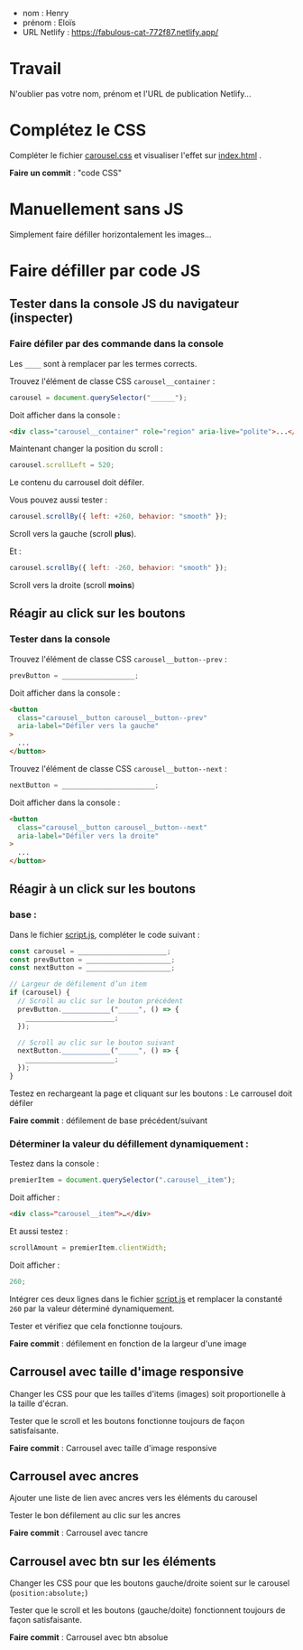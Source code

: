 - nom : Henry
- prénom : Eloïs
- URL Netlify : https://fabulous-cat-772f87.netlify.app/

# Travail

N'oublier pas votre nom, prénom et l'URL de publication Netlify...

# Complétez le CSS

Compléter le fichier [carousel.css](/src/css/components/carousel.css) et visualiser l'effet sur [index.html](/index.html) .

**Faire un commit** : "code CSS"

# Manuellement sans JS

Simplement faire défiller horizontalement les images...

# Faire défiller par code JS

## Tester dans la console JS du navigateur (inspecter)

### Faire défiler par des commande dans la console

Les `____` sont à remplacer par les termes corrects.

Trouvez l'élément de classe CSS `carousel__container` :

```js
carousel = document.querySelector("______");
```

Doit afficher dans la console :

```html
<div class="carousel__container" role="region" aria-live="polite">...</div>
```

Maintenant changer la position du scroll :

```js
carousel.scrollLeft = 520;
```

Le contenu du carrousel doit défiler.

Vous pouvez aussi tester :

```js
carousel.scrollBy({ left: +260, behavior: "smooth" });
```

Scroll vers la gauche (scroll **plus**).

Et :

```js
carousel.scrollBy({ left: -260, behavior: "smooth" });
```

Scroll vers la droite (scroll **moins**)

## Réagir au click sur les boutons

### Tester dans la console

Trouvez l'élément de classe CSS `carousel__button--prev` :

```js
prevButton = __________________;
```

Doit afficher dans la console :

```html
<button
  class="carousel__button carousel__button--prev"
  aria-label="Défiler vers la gauche"
>
  ...
</button>
```

Trouvez l'élément de classe CSS `carousel__button--next` :

```js
nextButton = _______________________;
```

Doit afficher dans la console :

```html
<button
  class="carousel__button carousel__button--next"
  aria-label="Défiler vers la droite"
>
  ...
</button>
```

## Réagir à un click sur les boutons

### base :

Dans le fichier [script.js](/src/js/script.js), compléter le code suivant :

```js
const carousel = ______________________;
const prevButton = _____________________;
const nextButton = _____________________;

// Largeur de défilement d’un item
if (carousel) {
  // Scroll au clic sur le bouton précédent
  prevButton.____________("_____", () => {
    ______________________;
  });

  // Scroll au clic sur le bouton suivant
  nextButton.____________("_____", () => {
    ______________________;
  });
}
```

Testez en rechargeant la page et cliquant sur les boutons : Le carrousel doit défiler

**Faire commit** : défilement de base précédent/suivant

### Déterminer la valeur du défillement dynamiquement :

Testez dans la console :

```js
premierItem = document.querySelector(".carousel__item");
```

Doit afficher :

```html
<div class=​"carousel__item">​…​</div>
```

Et aussi testez :

```js
scrollAmount = premierItem.clientWidth;
```

Doit afficher :

```js
260;
```

Intégrer ces deux lignes dans le fichier [script.js](/src/js/script.js) et remplacer la constanté `260` par la valeur déterminé dynamiquement.

Tester et vérifiez que cela fonctionne toujours.

**Faire commit** : défilement en fonction de la largeur d'une image

## Carrousel avec taille d'image responsive

Changer les CSS pour que les tailles d'items (images) soit proportionelle à la taille d'écran.

Tester que le scroll et les boutons fonctionne toujours de façon satisfaisante.

**Faire commit** : Carrousel avec taille d'image responsive

## Carrousel avec ancres

Ajouter une liste de lien avec ancres vers les éléments du carousel

Tester le bon défilement au clic sur les ancres

**Faire commit** : Carrousel avec tancre

## Carrousel avec btn sur les éléments

Changer les CSS pour que les boutons gauche/droite soient sur le carousel (`position:absolute;`)

Tester que le scroll et les boutons (gauche/doite) fonctionnent toujours de façon satisfaisante.

**Faire commit** : Carrousel avec btn absolue
